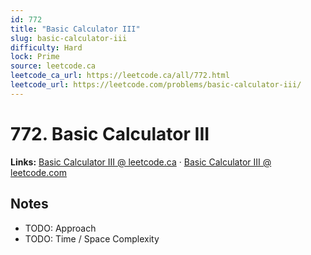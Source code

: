 ```yaml
--- 
id: 772
title: "Basic Calculator III"
slug: basic-calculator-iii
difficulty: Hard
lock: Prime
source: leetcode.ca
leetcode_ca_url: https://leetcode.ca/all/772.html
leetcode_url: https://leetcode.com/problems/basic-calculator-iii/
---
```


# 772. Basic Calculator III

**Links:** [Basic Calculator III @ leetcode.ca](https://leetcode.ca/all/772.html) · [Basic Calculator III @ leetcode.com](https://leetcode.com/problems/basic-calculator-iii/)

## Notes
- TODO: Approach
- TODO: Time / Space Complexity
